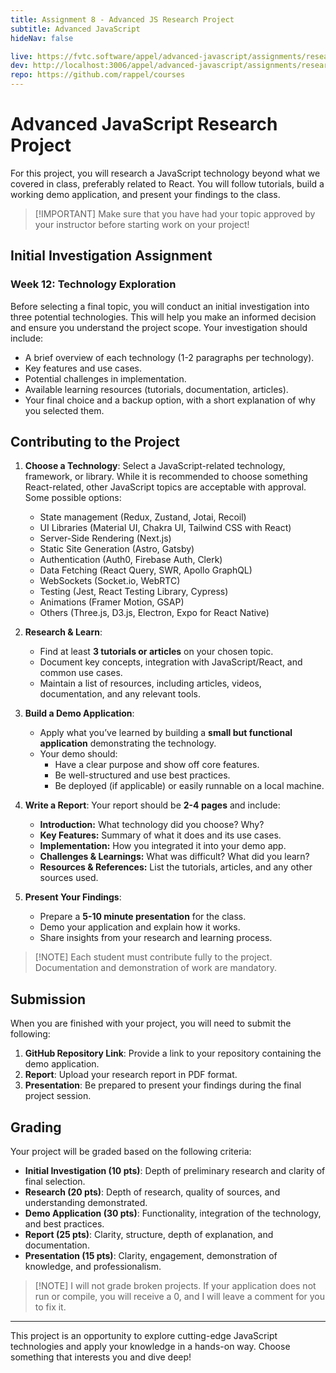 ```yaml
---
title: Assignment 8 - Advanced JS Research Project
subtitle: Advanced JavaScript
hideNav: false

live: https://fvtc.software/appel/advanced-javascript/assignments/research-project
dev: http://localhost:3006/appel/advanced-javascript/assignments/research-project
repo: https://github.com/rappel/courses
---
```


# Advanced JavaScript Research Project

For this project, you will research a JavaScript technology beyond what we covered in class, preferably related to React. You will follow tutorials, build a working demo application, and present your findings to the class.

> [!IMPORTANT] Make sure that you have had your topic approved by your instructor before starting work on your project!

## Initial Investigation Assignment

### Week 12: Technology Exploration

Before selecting a final topic, you will conduct an initial investigation into three potential technologies. This will help you make an informed decision and ensure you understand the project scope. Your investigation should include:

- A brief overview of each technology (1-2 paragraphs per technology).
- Key features and use cases.
- Potential challenges in implementation.
- Available learning resources (tutorials, documentation, articles).
- Your final choice and a backup option, with a short explanation of why you selected them.

## Contributing to the Project

1. **Choose a Technology**: Select a JavaScript-related technology, framework, or library. While it is recommended to choose something React-related, other JavaScript topics are acceptable with approval. Some possible options:
   - State management (Redux, Zustand, Jotai, Recoil)
   - UI Libraries (Material UI, Chakra UI, Tailwind CSS with React)
   - Server-Side Rendering (Next.js)
   - Static Site Generation (Astro, Gatsby)
   - Authentication (Auth0, Firebase Auth, Clerk)
   - Data Fetching (React Query, SWR, Apollo GraphQL)
   - WebSockets (Socket.io, WebRTC)
   - Testing (Jest, React Testing Library, Cypress)
   - Animations (Framer Motion, GSAP)
   - Others (Three.js, D3.js, Electron, Expo for React Native)

2. **Research & Learn**: 
   - Find at least **3 tutorials or articles** on your chosen topic.
   - Document key concepts, integration with JavaScript/React, and common use cases.
   - Maintain a list of resources, including articles, videos, documentation, and any relevant tools.

3. **Build a Demo Application**: 
   - Apply what you’ve learned by building a **small but functional application** demonstrating the technology.
   - Your demo should:
     - Have a clear purpose and show off core features.
     - Be well-structured and use best practices.
     - Be deployed (if applicable) or easily runnable on a local machine.

4. **Write a Report**: 
   Your report should be **2-4 pages** and include:
   - **Introduction:** What technology did you choose? Why?
   - **Key Features:** Summary of what it does and its use cases.
   - **Implementation:** How you integrated it into your demo app.
   - **Challenges & Learnings:** What was difficult? What did you learn?
   - **Resources & References:** List the tutorials, articles, and any other sources used.

5. **Present Your Findings**: 
   - Prepare a **5-10 minute presentation** for the class.
   - Demo your application and explain how it works.
   - Share insights from your research and learning process.

> [!NOTE] Each student must contribute fully to the project. Documentation and demonstration of work are mandatory.

## Submission

When you are finished with your project, you will need to submit the following:

1. **GitHub Repository Link**: Provide a link to your repository containing the demo application.
2. **Report**: Upload your research report in PDF format.
3. **Presentation**: Be prepared to present your findings during the final project session.

## Grading

Your project will be graded based on the following criteria:

- **Initial Investigation (10 pts)**: Depth of preliminary research and clarity of final selection.
- **Research (20 pts)**: Depth of research, quality of sources, and understanding demonstrated.
- **Demo Application (30 pts)**: Functionality, integration of the technology, and best practices.
- **Report (25 pts)**: Clarity, structure, depth of explanation, and documentation.
- **Presentation (15 pts)**: Clarity, engagement, demonstration of knowledge, and professionalism.

> [!NOTE] I will not grade broken projects. If your application does not run or compile, you will receive a 0, and I will leave a comment for you to fix it.

---

This project is an opportunity to explore cutting-edge JavaScript technologies and apply your knowledge in a hands-on way. Choose something that interests you and dive deep!